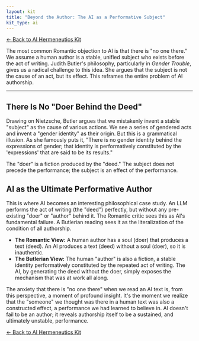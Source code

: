 ```yaml
---
layout: kit
title: "Beyond the Author: The AI as a Performative Subject"
kit_type: ai
---
```

<div class="top-links">

<a href="{{ '/kits/ai-hermeneutics-kit/' | relative_url }}" class="quickkit-pill">← Back to AI
Hermeneutics Kit</a>

</div>


The most common Romantic objection to AI is that there is "no one
there." We assume a human author is a stable, unified subject who exists
before the act of writing. Judith Butler's philosophy, particularly in
*Gender Trouble*, gives us a radical challenge to this idea. She argues
that the subject is not the cause of an act, but its effect. This
reframes the entire problem of AI authorship.

------------------------------------------------------------------------

<div class="section" markdown="1">

## There Is No "Doer Behind the Deed"

Drawing on Nietzsche, Butler argues that we mistakenly invent a stable
"subject" as the cause of various actions. We see a series of gendered
acts and invent a "gender identity" as their origin. But this is a
grammatical illusion. As she famously puts it, "There is no gender
identity behind the expressions of gender; that identity is
performatively constituted by the 'expressions' that are said to be its
results."

The "doer" is a fiction produced by the "deed." The subject does not
precede the performance; the subject is an effect of the performance.

</div>

<div class="section" markdown="1">

## AI as the Ultimate Performative Author

This is where AI becomes an interesting philosophical case study. An LLM
performs the act of writing (the "deed") perfectly, but without any
pre-existing "doer" or "author" behind it. The Romantic critic sees this
as AI's fundamental failure. A Butlerian reading sees it as the
literalization of the condition of all authorship.

- **The Romantic View:** A human author has a soul (doer) that produces
  a text (deed). An AI produces a text (deed) without a soul (doer), so
  it is inauthentic.
- **The Butlerian View:** The human "author" is also a fiction, a stable
  identity performatively constituted by the repeated act of writing.
  The AI, by generating the deed without the doer, simply exposes the
  mechanism that was at work all along.

The anxiety that there is "no one there" when we read an AI text is,
from this perspective, a moment of profound insight. It's the moment we
realize that the "someone" we thought was there in a human text was also
a constructed effect, a performance we had learned to believe in. AI
doesn't fail to be an author; it reveals authorship itself to be a
sustained, and ultimately unstable, performance.

</div>

<div class="bottom-links">

<a href="{{ '/kits/ai-hermeneutics-kit/' | relative_url }}" class="quickkit-pill">← Back to AI
Hermeneutics Kit</a>

</div>

